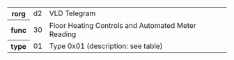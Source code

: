 <table>
    <tr>
      <th>rorg</th>
      <td>d2</td>
      <td>VLD Telegram</td>
    </tr>
    <tr>
      <th>func</th>
      <td>30</td>
      <td>Floor Heating Controls and Automated Meter Reading</td>
    </tr>
    <tr>
      <th>type</th>
      <td>01</td>
      <td>Type 0x01 (description: see table)</td>
    </tr>
  </table>